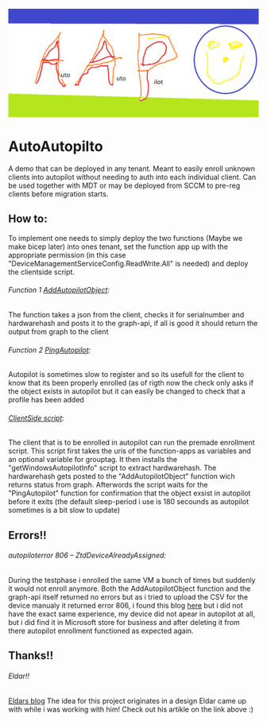 ![This is an image](https://github.com/noobElias/AutoAutopilto/blob/main/logo.png)
# AutoAutopilto

A demo that can be deployed in any tenant. Meant to easily enroll unknown clients into autopilot without needing to auth into each individual client. Can be used 	together with MDT or may be deployed from SCCM to pre-reg clients before migration starts.

## How to:

  To implement  one needs to simply deploy the two functions (Maybe we make bicep later) into ones tenant, set the function app up with the appropriate permission (in this case "DeviceManagementServiceConfig.ReadWrite.All" is needed) and deploy the clientside script.

######  Function 1 [AddAutopilotObject](https://github.com/noobElias/AutoAutopilto/blob/main/AddAutopilotObject): 
  The function takes a json from the client, checks it for serialnumber and hardwarehash and posts it to the graph-api, if all is good it should return the output from     graph to the client 
  
######  Function 2 [PingAutopilot](https://github.com/noobElias/AutoAutopilto/blob/main/PingAutopilot.ps1): 
  Autopilot is sometimes slow to register and so its usefull for the client to know that its been properly enrolled (as of rigth now the check only asks if the object     exists in autopilot but it can easily be changed to check that a profile has been added
###### [ClientSide script](https://github.com/noobElias/AutoAutopilto/blob/main/ClientSide.ps1): 
  The client that is to be enrolled in autopilot can run the premade enrollment script. This script first takes the uris of the function-apps as variables and an optional variable for grouptag.
  It then installs the "getWindowsAutopilotInfo" script to extract hardwarehash. The hardwarehash gets posted to the "AddAutopilotObject" function wich returns status from graph.
  Afterwords the script waits for the "PingAutopilot" function for confirmation that the object exsist in autopilot before it exits (the default sleep-period i use is 180 secounds as autopilot sometimes is a bit slow to update)
  
## Errors!! 

###### autopiloterror 806  –  ZtdDeviceAlreadyAssigned: 
  During the testphase i enrolled the same VM a bunch of times but suddenly it would not enroll anymore. Both the AddAutopilotObject function and the graph-api   itself returned no errors but as i tried to upload the CSV for the device manualy it returned error 806, i found this blog [here](https://www.mdmandgpanswers.com/blogs/view-blog/how-i-scraped-a-device-out-of-autopilot-the-hard-way) but i did not have the exact same experience, my device did not apear in autopilot at all, but i did find it in Microsoft store for business and after deleting it from there autopilot enrollment functioned as expected again. 
## Thanks!!

###### Eldar!! 
[Eldars blog](https://eldar.cloud/2021/05/03/azure-logic-app-import-device-to-autopilot/)
The idea for this project originates in a design Eldar came up with while i was working with him!
Check out his artikle on the link above :)
